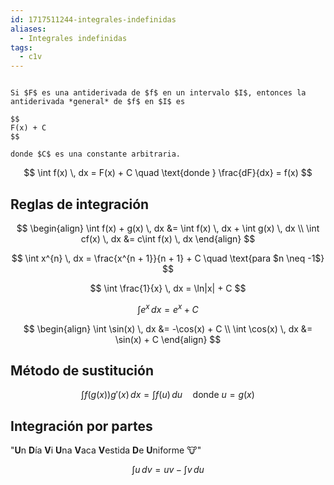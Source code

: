 ```yaml
---
id: 1717511244-integrales-indefinidas
aliases:
  - Integrales indefinidas
tags:
  - c1v
---
```


```ad-theorem

Si $F$ es una antiderivada de $f$ en un intervalo $I$, entonces la antiderivada *general* de $f$ en $I$ es

$$
F(x) + C
$$

donde $C$ es una constante arbitraria.

```

$$
\int f(x) \, dx = F(x) + C \quad \text{donde } \frac{dF}{dx} = f(x)
$$

## Reglas de integración

$$
\begin{align}
\int f(x) + g(x) \, dx &= \int f(x) \, dx + \int g(x) \, dx \\
\int cf(x) \, dx &= c\int f(x) \, dx
\end{align}
$$

$$
\int x^{n} \, dx = \frac{x^{n + 1}}{n + 1} + C \quad \text{para $n \neq -1$}
$$

$$
\int \frac{1}{x} \, dx = \ln|x| + C
$$

$$
\int e^{x} \, dx = e^{x} + C
$$

$$
\begin{align}
\int \sin(x) \, dx &= -\cos(x) + C \\
\int \cos(x) \, dx &= \sin(x) + C
\end{align}
$$

## Método de sustitución

$$
\int f(g(x))g'(x) \, dx = \int f(u) \, du \quad \text{donde $u = g(x)$}
$$

## Integración por partes

"**U**n **D**ía **V**i **U**na **V**aca **V**estida **D**e **U**niforme 🐮"

$$
\int u \, dv = uv - \int v \, du
$$
